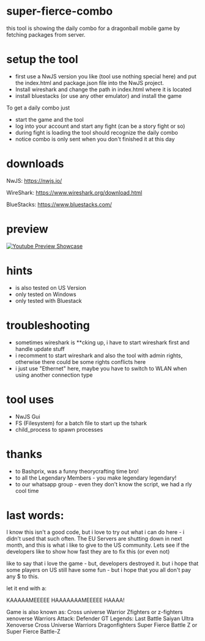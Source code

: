 # super-fierce-combo
this tool is showing the daily combo for a dragonball mobile game by fetching packages from server. 

# setup the tool
- first use a NwJS version you like (tool use nothing special here) and put the index.html and package.json file into the NwJS project.
- Install wireshark and change the path in index.html where it is located
- install bluestacks (or use any other emulator) and install the game

To get a daily combo just
- start the game and the tool
- log into your account and start any fight (can be a story fight or so)
- during fight is loading the tool should recognize the daily combo
- notice combo is only sent when you don't finished it at this day

# downloads
NwJS: https://nwjs.io/

WireShark: https://www.wireshark.org/download.html

BlueStacks: https://www.bluestacks.com/

# preview
[![Youtube Preview Showcase](https://img.youtube.com/vi/NqtOyT50xEI/0.jpg)](https://www.youtube.com/watch?v=NqtOyT50xEI)

# hints
- is also tested on US Version
- only tested on Windows 
- only tested with Bluestack

# troubleshooting
- sometimes wireshark is **cking up, i have to start wireshark first and handle update stuff 
- i recomment to start wireshark and also the tool with admin rights, otherwise there could be some rights conflicts here
- i just use "Ethernet" here, maybe you have to switch to WLAN when using another connection type 

# tool uses 
- NwJS Gui
- FS (Filesystem) for a batch file to start up the tshark
- child_process to spawn processes

# thanks
- to Bashprix, was a funny theorycrafting time bro!
- to all the Legendary Members - you make legendary legendary!
- to our whatsapp group - even they don't know the script, we had a rly cool time 

# last words:
I know this isn't a good code, but i love to try out what i can do here - i didn't used that such often.
The EU Servers are shutting down in next month, and this is what i like to give to the US community.
Lets see if the developers like to show how fast they are to fix this (or even not)

like to say that i love the game - but, developers destroyed it.
but i hope that some players on US still have some fun - but i hope that you all don't pay any $ to this.

let it end with a:

KAAAAAMEEEEE HAAAAAAAMEEEEE HAAAA!



Game is also known as:
Cross universe Warrior
Zfighters or z-fighters
xenoverse 
Warriors Attack: Defender
GT Legends: Last Battle
Saiyan Ultra Xenoverse
Cross Universe Warriors
Dragonfighters
Super Fierce Battle Z or Super Fierce Battle-Z 

